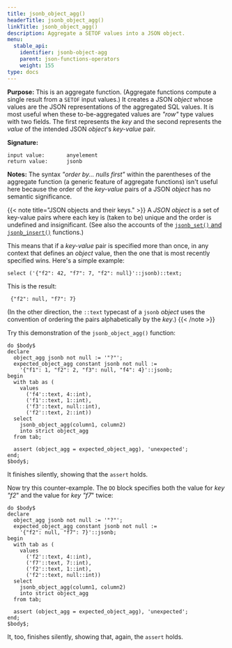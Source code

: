 ```yaml
---
title: jsonb_object_agg()
headerTitle: jsonb_object_agg()
linkTitle: jsonb_object_agg()
description: Aggregate a SETOF values into a JSON object.
menu:
  stable_api:
    identifier: jsonb-object-agg
    parent: json-functions-operators
    weight: 155
type: docs
---
```


**Purpose:** This is an aggregate function. (Aggregate functions compute a single result from a `SETOF` input values.) It creates a JSON _object_ whose values are the JSON representations of the aggregated SQL values. It is most useful when these to-be-aggregated values are _"row"_ type values with two fields. The first represents the _key_ and the second represents the _value_ of the intended JSON _object_'s _key-value_ pair.

**Signature:**

```
input value:       anyelement
return value:      jsonb
```

**Notes:** The syntax _"order by... nulls first"_ within the parentheses of the aggregate function (a generic feature of aggregate functions) isn't useful here because the order of the _key-value_ pairs of a JSON _object_ has no semantic significance.

{{< note title="JSON objects and their keys." >}}
A _JSON object_ is a set of key-value pairs where each key is (taken to be) unique and the order is undefined and insignificant. (See also the accounts of the [`jsonb_set()` and `jsonb_insert()`](../jsonb-set-jsonb-insert) functions.) 

This means that if a _key-value_ pair is specified more than once, in any context that defines an _object_ value, then the one that is most recently specified wins. Here's a simple example:

```plpgsql
select ('{"f2": 42, "f7": 7, "f2": null}'::jsonb)::text;
```
This is the result:

```output
 {"f2": null, "f7": 7}
```
(In the other direction, the `::text` typecast of a `jsonb` _object_ uses the convention of ordering the pairs alphabetically by the _key_.)
{{< /note >}}

Try this demonstration of the `jsonb_object_agg()` function:

```plpgsql
do $body$
declare
  object_agg jsonb not null := '"?"';
  expected_object_agg constant jsonb not null :=
    '{"f1": 1, "f2": 2, "f3": null, "f4": 4}'::jsonb;
begin
  with tab as (
    values
      ('f4'::text, 4::int),
      ('f1'::text, 1::int),
      ('f3'::text, null::int),
      ('f2'::text, 2::int))
  select
    jsonb_object_agg(column1, column2)
    into strict object_agg
  from tab;

  assert (object_agg = expected_object_agg), 'unexpected';
end;
$body$;
```

It finishes silently, showing that the `assert` holds.

Now try this counter-example. The `DO` block specifies both the value for _key "f2_" and the value for _key "f7_" twice:

```plpgsql
do $body$
declare
  object_agg jsonb not null := '"?"';
  expected_object_agg constant jsonb not null :=
    '{"f2": null, "f7": 7}'::jsonb;
begin
  with tab as (
    values
      ('f2'::text, 4::int),
      ('f7'::text, 7::int),
      ('f2'::text, 1::int),
      ('f2'::text, null::int))
  select
    jsonb_object_agg(column1, column2)
    into strict object_agg
  from tab;

  assert (object_agg = expected_object_agg), 'unexpected';
end;
$body$;
```

It, too, finishes silently, showing that, again,  the `assert` holds.